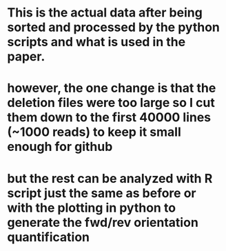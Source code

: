 # This is the actual data after being sorted and processed by the python scripts and what is used in the paper.

# however, the one change is that the deletion files were too large so I cut them down to the first 40000 lines (~1000 reads) to keep it small enough for github
# but the rest can be analyzed with R script just the same as before or with the plotting in python to generate the fwd/rev orientation quantification
